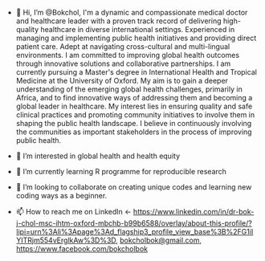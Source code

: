 - 👋 Hi, I’m @Bokchol, I'm a dynamic and compassionate medical doctor and healthcare leader with a proven track record of delivering high-quality healthcare in diverse international settings. Experienced in managing and implementing public health initiatives and providing direct patient care. Adept at navigating cross-cultural and multi-lingual environments. I am committed to improving global health outcomes through innovative solutions and collaborative partnerships.
 I am currently pursuing a Master's degree in International Health and Tropical Medicine at the University of Oxford. My aim is to gain a deeper understanding of the emerging global health challenges, primarily in Africa, and to find innovative ways of addressing them and becoming a global leader in healthcare. My interest lies in ensuring quality and safe clinical practices and promoting community initiatives to involve them in shaping the public health landscape. I believe in continuously involving the communities as important stakeholders in the process of improving public health.

- 👀 I’m interested in global health and health equity
- 🌱 I’m currently learning R programme for reproducible research
- 💞️ I’m looking to collaborate on creating unique codes and learning new coding ways as a beginner.
- 📫 How to reach me on LinkedIn <- https://www.linkedin.com/in/dr-bok-j-chol-msc-ihtm-oxford-mbchb-b99b6588/overlay/about-this-profile/?lipi=urn%3Ali%3Apage%3Ad_flagship3_profile_view_base%3B%2FG1iIYITRjm554vErglkAw%3D%3D, bokcholbok@gmail.com, https://www.facebook.com/bokcholbok

<!---
Bokchol/Bokchol is a ✨ special ✨ repository because its `README.md` (this file) appears on your GitHub profile.
You can click the Preview link to take a look at your changes.
--->

